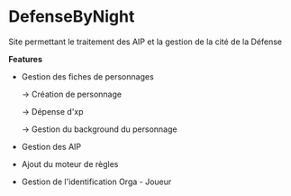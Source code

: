 # DefenseByNight
Site permettant le traitement des AIP et la gestion de la cité de la Défense

**Features**

- Gestion des fiches de personnages

  -> Création de personnage
  
  
  -> Dépense d'xp
  
  
  -> Gestion du background du personnage
  
  
- Gestion des AIP
- Ajout du moteur de règles
- Gestion de l'identification Orga - Joueur
